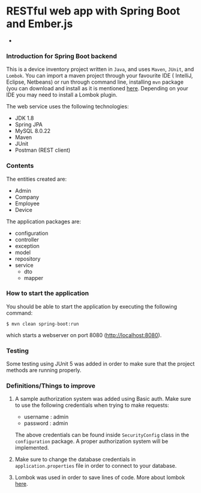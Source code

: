 # RESTful web app with Spring Boot and Ember.js
-

### Introduction for Spring Boot backend

This is a device inventory project written in `Java`, and uses `Maven`, `JUnit`, and `Lombok`. 
You can import a maven project through your favourite IDE ( IntelliJ, Eclipse, Netbeans) or run through command line, installing `mvn` package (you can download and install as it is mentioned [here](https://maven.apache.org/install.html). Depending on your IDE you may need to install a Lombok plugin.

The web service uses the following technologies:

- JDK 1.8
- Spring JPA 
- MySQL 8.0.22
- Maven 
- JUnit
- Postman (REST client)




### Contents

The entities created are:

- Admin
- Company
- Employee
- Device

The application packages are:

- configuration
- controller
- exception
- model
- repository
- service
	- dto
	- mapper 	



### How to start the application

You should be able to start the application by executing the following command:

```
$ mvn clean spring-boot:run
```
which starts a webserver on port 8080 ([http://localhost:8080]()).

### Testing

Some testing using JUnit 5 was added in order to make sure that the project methods are running properly.

### Definitions/Things to improve

1. A sample authorization system was added using Basic auth. Make sure to use the following credentials when trying to make requests:
	- username : admin
	- password : admin
	
	The above credentials can be found inside `SecurityConfig` class in the `configuration` package. A proper authorization system will be implemented.

2. Make sure to change the database credentials in `application.properties` file in order to connect to your database. 

3. Lombok was used in order to save lines of code. More about lombok [here](https://projectlombok.org/).

